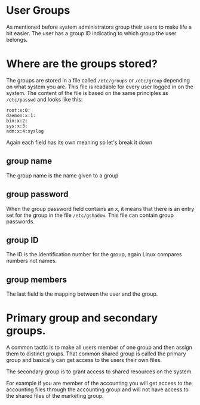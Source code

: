 # User Groups
As mentioned before system administrators group their users to make life a bit easier. The user has a group ID indicating to which group the user belongs.

# Where are the groups stored?
The groups are stored in a file called ```/etc/groups``` or ```/etc/group``` depending on what system you are. This file is readable for every user logged in on the system. The content of the file is based on the same principles as ```/etc/passwd``` and looks like this:
```
root:x:0:
daemon:x:1:
bin:x:2:
sys:x:3:
adm:x:4:syslog
```

Again each field has its own meaning so let's break it down

## group name
The group name is the name given to a group
## group password
When the group password field contains an x, it means that there is an entry set for the group in the file ```/etc/gshadow```. This file can contain group passwords.
## group ID
The ID is the identification number for the group, again Linux compares numbers not names.
## group members
The last field is the mapping between the user and the group.

# Primary group and secondary groups.
A common tactic is to make all users member of one group and then assign them to distinct groups. That common shared group is called the primary group and basically can get access to the users their own files. 

The secondary group is to grant access to shared resources on the system. 

For example if you are member of the accounting you will get access to the accounting files through the accounting group and will not have access to the shared files of the marketing group.
